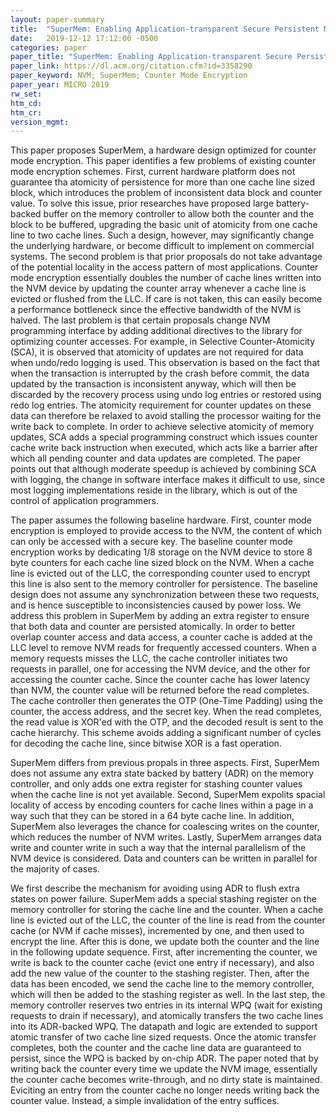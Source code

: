 ```yaml
---
layout: paper-summary
title:  "SuperMem: Enabling Application-transparent Secure Persistent Memory with Low Overheads"
date:   2019-12-12 17:12:00 -0500
categories: paper
paper_title: "SuperMem: Enabling Application-transparent Secure Persistent Memory with Low Overheads"
paper_link: https://dl.acm.org/citation.cfm?id=3358290
paper_keyword: NVM; SuperMem; Counter Mode Encryption
paper_year: MICRO 2019
rw_set:
htm_cd:
htm_cr:
version_mgmt:
---
```


This paper proposes SuperMem, a hardware design optimized for counter mode encryption. This paper identifies a few problems
of existing counter mode encryption schemes. First, current hardware platform does not guarantee tha atomicity of persistence
for more than one cache line sized block, which introduces the problem of inconsistent data block and counter value. To solve
this issue, prior researches have proposed large battery-backed buffer on the memory controller to allow both the counter
and the block to be buffered, upgrading the basic unit of atomicity from one cache line to two cache lines. Such a design,
however, may significantly change the underlying hardware, or become difficult to implement on commercial systems. 
The second problem is that prior proposals do not take advantage of the potential locality in the access pattern of most
applications. Counter mode encryption essentially doubles the number of cache lines written into the NVM device by updating
the counter array whenever a cache line is evicted or flushed from the LLC. If care is not taken, this can easily become
a performance bottleneck since the effective bandwidth of the NVM is halved. The last problem is that certain proposals 
change NVM programming interface by adding additional directives to the library for optimizing counter accesses. For example,
in Selective Counter-Atomicity (SCA), it is observed that atomicity of updates are not required for data when undo/redo logging
is used. This observation is based on the fact that when the transaction is interrupted by the crash before commit, the 
data updated by the transaction is inconsistent anyway, which will then be discarded by the recovery process using undo 
log entries or restored using redo log entries. The atomicity requirement for counter updates on these data can therefore 
be relaxed to avoid stalling the processor waiting for the write back to complete. In order to achieve selective atomicity
of memory updates, SCA adds a special programming construct which issues counter cache write back instruction when executed,
which acts like a barrier after which all pending counter and data updates are completed. The paper points out that although
moderate speedup is achieved by combining SCA with logging, the change in software interface makes it difficult to use, 
since most logging implementations reside in the library, which is out of the control of application programmers. 

The paper assumes the following baseline hardware. First, counter mode encryption is employed to provide access to the NVM, 
the content of which can only be accessed with a secure key. The baseline counter mode encryption works by dedicating 1/8
storage on the NVM device to store 8 byte counters for each cache line sized block on the NVM. When a cache line is evicted 
out of the LLC, the corresponding counter used to encrypt this line is also sent to the memory controller for persistence.
The baseline design does not assume any synchronization between these two requests, and is hence susceptible to inconsistencies
caused by power loss. We address this problem in SuperMem by adding an extra register to ensure that both data and counter
are persisted atomically. In order to better overlap counter access and data access, a counter cache is added at the LLC
level to remove NVM reads for frequently accessed counters. When a memory requests misses the LLC, the cache controller 
initiates two requests in parallel, one for accessing the NVM device, and the other for accessing the counter cache. Since
the counter cache has lower latency than NVM, the counter value will be returned before the read completes. The cache controller
then generates the OTP (One-Time Padding) using the counter, the access address, and the secret key. When the read completes,
the read value is XOR'ed with the OTP, and the decoded result is sent to the cache hierarchy. This scheme avoids adding
a significant number of cycles for decoding the cache line, since bitwise XOR is a fast operation. 

SuperMem differs from previous propals in three aspects. First, SuperMem does not assume any extra state backed by battery
(ADR) on the memory controller, and only adds one extra register for stashing counter values when the cache line is not
yet available. Second, SuperMem expolits spacial locality of access by encoding counters for cache lines within a page
in a way such that they can be stored in a 64 byte cache line. In addition, SuperMem also leverages the chance for 
coalescing writes on the counter, which reduces the number of NVM writes. Lastly, SuperMem arranges data write and counter
write in such a way that the internal parallelism of the NVM device is considered. Data and counters can be written in 
parallel for the majority of cases.

We first describe the mechanism for avoiding using ADR to flush extra states on power failure. SuperMem adds a special
stashing register on the memory controller for storing the cache line and the counter. When a cache line is evicted 
out of the LLC, the counter of the line is read from the counter cache (or NVM if cache misses), incremented by one, 
and then used to encrypt the line. After this is done, we update both the counter and the line in the following update 
sequence. First, after incrementing the counter, we write is back to the counter cache (evict one entry if necessary), 
and also add the new value of the counter to the stashing register. Then, after the data has been encoded, we send
the cache line to the memory controller, which will then be added to the stashing register as well. In the last
step, the memory controller reserves two entries in its internal WPQ (wait for existing requests to drain if necessary),
and atomically transfers the two cache lines into its ADR-backed WPQ. The datapath and logic are extended to support
atomic transfer of two cache line sized requests. Once the atomic transfer completes, both the counter and the cache
line data are guaranteed to persist, since the WPQ is backed by on-chip ADR. The paper noted that by writing back the 
counter every time we update the NVM image, essentially the counter cache becomes write-through, and no dirty state is 
maintained. Eviciting an entry from the counter cache no longer needs writing back the counter value. Instead, a simple
invalidation of the entry suffices.